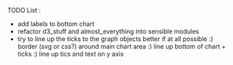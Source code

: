 TODO List :

- add labels to bottom chart
- refactor d3_stuff and almost_everything into sensible modules
- try to line up the ticks to the graph objects better if at all possible
:) border (svg or css?) around main chart area
:) line up bottom of chart + ticks
:) line up tics and text on y axis	